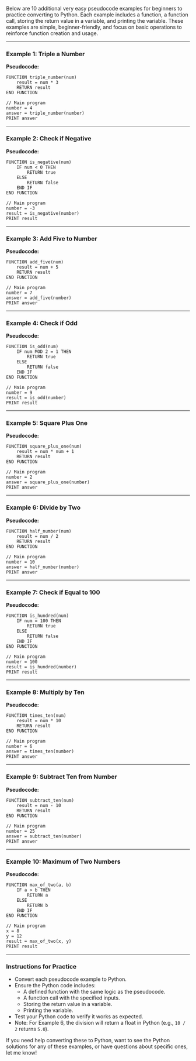 Below are 10 additional very easy pseudocode examples for beginners to practice converting to Python. Each example includes a function, a function call, storing the return value in a variable, and printing the variable. These examples are simple, beginner-friendly, and focus on basic operations to reinforce function creation and usage.

---

### Example 1: Triple a Number
**Pseudocode:**
```
FUNCTION triple_number(num)
    result = num * 3
    RETURN result
END FUNCTION

// Main program
number = 4
answer = triple_number(number)
PRINT answer
```

---

### Example 2: Check if Negative
**Pseudocode:**
```
FUNCTION is_negative(num)
    IF num < 0 THEN
        RETURN true
    ELSE
        RETURN false
    END IF
END FUNCTION

// Main program
number = -3
result = is_negative(number)
PRINT result
```

---

### Example 3: Add Five to Number
**Pseudocode:**
```
FUNCTION add_five(num)
    result = num + 5
    RETURN result
END FUNCTION

// Main program
number = 7
answer = add_five(number)
PRINT answer
```

---

### Example 4: Check if Odd
**Pseudocode:**
```
FUNCTION is_odd(num)
    IF num MOD 2 = 1 THEN
        RETURN true
    ELSE
        RETURN false
    END IF
END FUNCTION

// Main program
number = 9
result = is_odd(number)
PRINT result
```

---

### Example 5: Square Plus One
**Pseudocode:**
```
FUNCTION square_plus_one(num)
    result = num * num + 1
    RETURN result
END FUNCTION

// Main program
number = 2
answer = square_plus_one(number)
PRINT answer
```

---

### Example 6: Divide by Two
**Pseudocode:**
```
FUNCTION half_number(num)
    result = num / 2
    RETURN result
END FUNCTION

// Main program
number = 10
answer = half_number(number)
PRINT answer
```

---

### Example 7: Check if Equal to 100
**Pseudocode:**
```
FUNCTION is_hundred(num)
    IF num = 100 THEN
        RETURN true
    ELSE
        RETURN false
    END IF
END FUNCTION

// Main program
number = 100
result = is_hundred(number)
PRINT result
```

---

### Example 8: Multiply by Ten
**Pseudocode:**
```
FUNCTION times_ten(num)
    result = num * 10
    RETURN result
END FUNCTION

// Main program
number = 6
answer = times_ten(number)
PRINT answer
```

---

### Example 9: Subtract Ten from Number
**Pseudocode:**
```
FUNCTION subtract_ten(num)
    result = num - 10
    RETURN result
END FUNCTION

// Main program
number = 25
answer = subtract_ten(number)
PRINT answer
```

---

### Example 10: Maximum of Two Numbers
**Pseudocode:**
```
FUNCTION max_of_two(a, b)
    IF a > b THEN
        RETURN a
    ELSE
        RETURN b
    END IF
END FUNCTION

// Main program
x = 8
y = 12
result = max_of_two(x, y)
PRINT result
```

---

### Instructions for Practice
- Convert each pseudocode example to Python.
- Ensure the Python code includes:
  - A defined function with the same logic as the pseudocode.
  - A function call with the specified inputs.
  - Storing the return value in a variable.
  - Printing the variable.
- Test your Python code to verify it works as expected.
- Note: For Example 6, the division will return a float in Python (e.g., `10 / 2` returns `5.0`).

If you need help converting these to Python, want to see the Python solutions for any of these examples, or have questions about specific ones, let me know!
